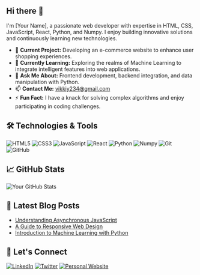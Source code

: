 ## Hi there 👋

I'm [Your Name], a passionate web developer with expertise in HTML, CSS, JavaScript, React, Python, and Numpy. I enjoy building innovative solutions and continuously learning new technologies.

- 🔭 **Current Project:** Developing an e-commerce website to enhance user shopping experiences.
- 🌱 **Currently Learning:** Exploring the realms of Machine Learning to integrate intelligent features into web applications.
- 💬 **Ask Me About:** Frontend development, backend integration, and data manipulation with Python.
- 📫 **Contact Me:** [vikkiy234@gmail.com](mailto:vikkiy234@gmail.com)
- ⚡ **Fun Fact:** I have a knack for solving complex algorithms and enjoy participating in coding challenges.

## 🛠️ Technologies & Tools

![HTML5](https://img.shields.io/badge/-HTML5-E34F26?style=flat-square&logo=html5&logoColor=white)
![CSS3](https://img.shields.io/badge/-CSS3-1572B6?style=flat-square&logo=css3)
![JavaScript](https://img.shields.io/badge/-JavaScript-F7DF1E?style=flat-square&logo=javascript&logoColor=black)
![React](https://img.shields.io/badge/-React-61DAFB?style=flat-square&logo=react&logoColor=black)
![Python](https://img.shields.io/badge/-Python-3776AB?style=flat-square&logo=python&logoColor=white)
![Numpy](https://img.shields.io/badge/-Numpy-013243?style=flat-square&logo=numpy&logoColor=white)
![Git](https://img.shields.io/badge/-Git-F05032?style=flat-square&logo=git&logoColor=white)
![GitHub](https://img.shields.io/badge/-GitHub-181717?style=flat-square&logo=github)

## 📈 GitHub Stats

![Your GitHub Stats](https://github-readme-stats.vercel.app/api?username=yourusername&show_icons=true&theme=radical)

## 📝 Latest Blog Posts

<!-- BLOG-POST-LIST:START -->
- [Understanding Asynchronous JavaScript](https://yourblog.com/understanding-asynchronous-javascript)
- [A Guide to Responsive Web Design](https://yourblog.com/guide-to-responsive-web-design)
- [Introduction to Machine Learning with Python](https://yourblog.com/introduction-to-machine-learning)
<!-- BLOG-POST-LIST:END -->

## 🤝 Let's Connect

[![LinkedIn](https://img.shields.io/badge/-LinkedIn-0077B5?style=flat-square&logo=linkedin&logoColor=white)](https://www.linkedin.com/in/yourprofile)
[![Twitter](https://img.shields.io/badge/-Twitter-1DA1F2?style=flat-square&logo=twitter&logoColor=white)](https://twitter.com/yourhandle)
[![Personal Website](https://img.shields.io/badge/-Website-000000?style=flat-square&logo=About.me&logoColor=white)](https://yourwebsite.com)
